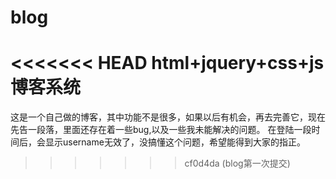 # blog
<<<<<<< HEAD
html+jquery+css+js博客系统
=======
这是一个自己做的博客，其中功能不是很多，如果以后有机会，再去完善它，现在先告一段落，里面还存在着一些bug,以及一些我未能解决的问题。
在登陆一段时间后，会显示username无效了，没搞懂这个问题，希望能得到大家的指正。
>>>>>>> cf0d4da (blog第一次提交)
